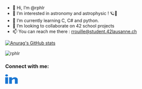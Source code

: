 - 👋 Hi, I’m @rphlr
- 👀 I’m interested in astronomy and astrophysic ! 🪐🔭
- 🌱 I’m currently learning C, C# and python.
- 💞️ I’m looking to collaborate on 42 school projects 
- 📫 You can reach me there : rrouille@student.42lausanne.ch

[![Anurag's GitHub stats](https://github-readme-stats.vercel.app/api?username=rphlr)](https://github.com/anuraghazra/github-readme-stats) 

<p><img align="center" src="https://github-readme-stats.vercel.app/api/top-langs?username=rphlr&show_icons=true&locale=en&layout=compact" alt="rphlr" /></p> 

 <h3 align="left">Connect with me:</h3> 

 <p align="left">

 <a href="https://www.linkedin.com/in/rphlr" target="blank"><img align="center" src="https://github.com/Toolback/Config/blob/main/Images/linked.svg" alt="" height="30" width="40" /></a> 

 </p>
